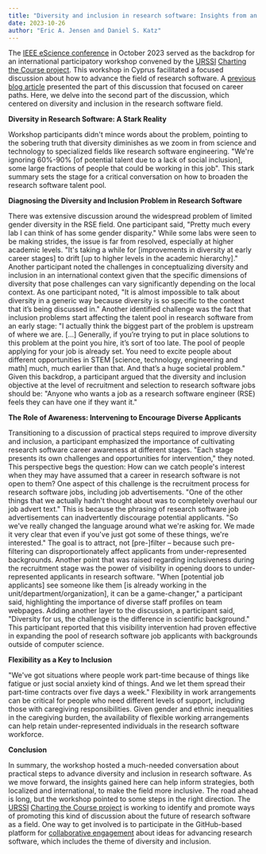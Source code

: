 ```yaml
---
title: "Diversity and inclusion in research software: Insights from an international workshop"
date: 2023-10-26
author: "Eric A. Jensen and Daniel S. Katz"
---
```

The [IEEE eScience conference](https://www.escience-conference.org/2023/) in October 2023 served as the backdrop for an international participatory workshop convened by the [URSSI](https://urssi.us) [Charting the Course project](https://urssi.us/projects/policy). This workshop in Cyprus facilitated a focused discussion about how to advance the field of research software. A [previous blog article](https://urssi.us/blog/2023/10/24/what-we-learned-about-research-software-careers-from-a-recent-international-workshop) presented the part of this discussion that focused on career paths. Here, we delve into the second part of the discussion, which centered on diversity and inclusion in the research software field.

**Diversity in Research Software: A Stark Reality**

Workshop participants didn't mince words about the problem, pointing to the sobering truth that diversity diminishes as we zoom in from science and technology to specialized fields like research software engineering. "We're ignoring 60%-90% [of potential talent due to a lack of social inclusion], some large fractions of people that could be working in this job". This stark summary sets the stage for a critical conversation on how to broaden the research software talent pool.

**Diagnosing the Diversity and Inclusion Problem in Research Software**
 
There was extensive discussion around the widespread problem of limited gender diversity in the RSE field. One participant said, "Pretty much every lab I can think of has some gender disparity." While some labs were seen to be making strides, the issue is far from resolved, especially at higher academic levels. "It's taking a while for [improvements in diversity at early career stages] to drift [up to higher levels in the academic hierarchy]."
Another participant noted the challenges in conceptualizing diversity and inclusion in an international context given that the specific dimensions of diversity that pose challenges can vary significantly depending on the local context. As one participant noted, "It is almost impossible to talk about diversity in a generic way because diversity is so specific to the context that it’s being discussed in."
Another identified challenge was the fact that inclusion problems start affecting the talent pool in research software from an early stage: "I actually think the biggest part of the problem is upstream of where we are. […] Generally, if you’re trying to put in place solutions to this problem at the point you hire, it’s sort of too late. The pool of people applying for your job is already set. You need to excite people about different opportunities in STEM [science, technology, engineering and math] much, much earlier than that. And that’s a huge societal problem."
Given this backdrop, a participant argued that the diversity and inclusion objective at the level of recruitment and selection to research software jobs should be: "Anyone who wants a job as a research software engineer (RSE) feels they can have one if they want it."

**The Role of Awareness: Intervening to Encourage Diverse Applicants**

Transitioning to a discussion of practical steps required to improve diversity and inclusion, a participant emphasized the importance of cultivating research software career awareness at different stages. "Each stage presents its own challenges and opportunities for intervention," they noted. This perspective begs the question: How can we catch people's interest when they may have assumed that a career in research software is not open to them?
One aspect of this challenge is the recruitment process for research software jobs, including job advertisements. "One of the other things that we actually hadn't thought about was to completely overhaul our job advert text." This is because the phrasing of research software job advertisements can inadvertently discourage potential applicants. "So we've really changed the language around what we're asking for. We made it very clear that even if you've just got some of these things, we're interested." The goal is to attract, not [pre-]filter – because such pre-filtering can disproportionately affect applicants from under-represented backgrounds.
Another point that was raised regarding inclusiveness during the recruitment stage was the power of visibility in opening doors to under-represented applicants in research software. "When [potential job applicants] see someone like them [is already working in the unit/department/organization], it can be a game-changer," a participant said, highlighting the importance of diverse staff profiles on team webpages.
Adding another layer to the discussion, a participant said, "Diversity for us, the challenge is the difference in scientific background." This participant reported that this visibility intervention had proven effective in expanding the pool of research software job applicants with backgrounds outside of computer science.

**Flexibility as a Key to Inclusion**

"We've got situations where people work part-time because of things like fatigue or just social anxiety kind of things. And we let them spread their part-time contracts over five days a week." Flexibility in work arrangements can be critical for people who need different levels of support, including those with caregiving responsibilities. Given gender and ethnic inequalities in the caregiving burden, the availability of flexible working arrangements can help retain under-represented individuals in the research software workforce.

**Conclusion**

In summary, the workshop hosted a much-needed conversation about practical steps to advance diversity and inclusion in research software. As we move forward, the insights gained here can help inform strategies, both localized and international, to make the field more inclusive. The road ahead is long, but the workshop pointed to some steps in the right direction.
The [URSSI](https://urssi.us) [Charting the Course project](https://urssi.us/projects/policy) is working to identify and promote ways of promoting this kind of discussion about the future of research software as a field. One way to get involved is to participate in the GitHub-based platform for [collaborative engagement](https://blogs.lse.ac.uk/impactofsocialsciences/2023/09/07/from-backstage-to-spotlight-a-call-to-highlight-the-critical-role-of-research-software) about ideas for advancing research software, which includes the theme of diversity and inclusion.
